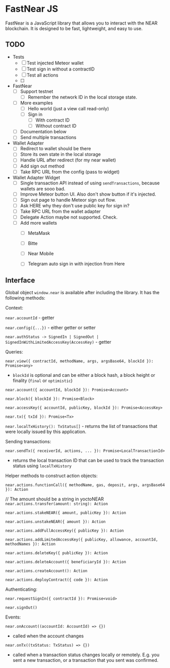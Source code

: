 # FastNear JS

FastNear is a JavaScript library that allows you to interact with the NEAR blockchain. It is designed to be fast, lightweight, and easy to use.

## TODO

- Tests
  - [ ] Test injected Meteor wallet
  - [ ] Test sign in without a contractID
  - [ ] Test all actions
  - [ ] 

- FastNear
  - [ ] Support testnet
    - [ ] Remember the network ID in the local storage state.
  - [ ] More examples
    - [ ] Hello world (just a view call read-only)
    - [ ] Sign in
      - [ ] With contract ID
      - [ ] Without contract ID
  - [ ] Documentation below
  - [ ] Send multiple transactions
- Wallet Adapter
  - [ ] Redirect to wallet should be there
  - [ ] Store its own state in the local storage
  - [ ] Handle URL after redirect (for my near wallet)
  - [ ] Add sign out method
  - [ ] Take RPC URL from the config (pass to widget)
- Wallet Adapter Widget
  - [ ] Single transaction API instead of using `sendTransactions`, because wallets are sooo bad.
  - [ ] Improve Meteor button UI. Also don't show button if it's injected.
  - [ ] Sign out page to handle Meteor sign out flow.
  - [ ] Ask HERE why they don't use public key for sign in?
  - [ ] Take RPC URL from the wallet adapter
  - [ ] Delegate Action maybe not supported. Check.
  - [ ] Add more wallets
    - [ ] MetaMask
    - [ ] Bitte
    - [ ] Near Mobile
    - [ ] Telegram auto sign in with injection from Here



## Interface

Global object `window.near` is available after including the library. It has the following methods:

Context:

`near.accountId` - getter

`near.config({...})` - either getter or setter

`near.authStatus -> SignedIn | SignedOut | SignedInWithLimitedAccessKey(AccessKey)` - getter

Queries:

`near.view({ contractId, methodName, args, argsBase64, blockId }): Promise<any>`
- `blockId` is optional and can be either a block hash, a block height or finality (`final` or `optimistic`)

`near.account({ accountId, blockId }): Promise<Account>`

`near.block({ blockId }): Promise<Block>`

`near.accessKey({ accountId, publicKey, blockId }): Promise<AccessKey>`

`near.tx({ txId }): Promise<Tx>`

`near.localTxHistory(): TxStatus[]` - returns the list of transactions that were locally issued by this application.

Sending transactions:

`near.sendTx({ receiverId, actions, ... }): Promise<LocalTransactionId>`
- returns the local transaction ID that can be used to track the transaction status using `localTxHistory`

Helper methods to construct action objects:

`near.actions.functionCall({ methodName, gas, deposit, args, argsBase64 }): Action`

// The amount should be a string in yoctoNEAR
`near.actions.transfer(amount: string): Action`

`near.actions.stakeNEAR({ amount, publicKey }): Action`

`near.actions.unstakeNEAR({ amount }): Action`

`near.actions.addFullAccessKey({ publicKey }): Action`

`near.actions.addLimitedAccessKey({ publicKey, allowance, accountId, methodNames }): Action`

`near.actions.deleteKey({ publicKey }): Action`

`near.actions.deleteAccount({ beneficiaryId }): Action`

`near.actions.createAccount(): Action`

`near.actions.deployContract({ code }): Action`

Authenticating:

`near.requestSignIn({ contractId }): Promise<void>`

`near.signOut()`

Events:

`near.onAccount((accountId: AccountId) => {})`
- called when the account changes

`near.onTx((txStatus: TxStatus) => {})`
- called when a transaction status changes locally or remotely. E.g. you sent a new transaction, or a transaction that you sent was confirmed.

```
